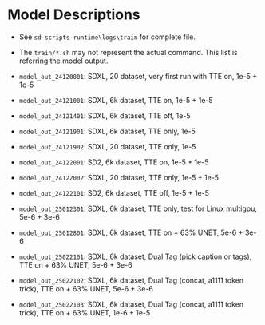 # Model Descriptions #

- See `sd-scripts-runtime\logs\train` for complete file.
- The `train/*.sh` may not represent the actual command. This list is referring the model output.

- `model_out_24120801`: SDXL, 20 dataset, very first run with TTE on, 1e-5 + 1e-5
- `model_out_24121001`: SDXL, 6k dataset, TTE on, 1e-5 + 1e-5
- `model_out_24121401`: SDXL, 6k dataset, TTE off, 1e-5
- `model_out_24121901`: SDXL, 6k dataset, TTE only, 1e-5
- `model_out_24121902`: SDXL, 20 dataset, TTE only, 1e-5
- `model_out_24122001`: SD2, 6k dataset, TTE on, 1e-5 + 1e-5
- `model_out_24122002`: SDXL, 20 dataset, TTE only, 1e-5 + 1e-5
- `model_out_24122101`: SD2, 6k dataset, TTE off, 1e-5 + 1e-5
- `model_out_25012301`: SDXL, 6k dataset, TTE only, test for Linux multigpu, 5e-6 + 3e-6
- `model_out_25012801`: SDXL, 6k dataset, TTE on + 63% UNET, 5e-6 + 3e-6
- `model_out_25022101`: SDXL, 6k dataset, Dual Tag (pick caption or tags), TTE on + 63% UNET, 5e-6 + 3e-6
- `model_out_25022102`: SDXL, 6k dataset, Dual Tag (concat, a1111 token trick), TTE on + 63% UNET, 5e-6 + 3e-6
- `model_out_25022103`: SDXL, 6k dataset, Dual Tag (concat, a1111 token trick), TTE on + 63% UNET, 1e-6 + 1e-5
